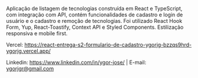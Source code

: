 Aplicação de listagem de tecnologias construída em React e TypeScript, com integração com API, contém funcionalidades de cadastro e login de usuário e o cadastro e remoção de tecnologias. Foi utilizado React Hook Form, Yup, React-Toastify, Context API e Styled Components. Estilização responsiva e mobile first.

Vercel: https://react-entrega-s2-formulario-de-cadastro-ygorjg-bzzqs9hrd-ygorjg.vercel.app/

Linkedin: https://www.linkedin.com/in/ygor-jose/ | E-mail: ygorjgr@gmail.com
